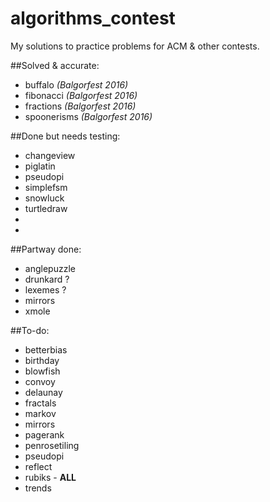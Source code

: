 # algorithms_contest
My solutions to practice problems for ACM & other contests.

##Solved & accurate:
- buffalo _(Balgorfest 2016)_
- fibonacci _(Balgorfest 2016)_
- fractions _(Balgorfest 2016)_
- spoonerisms _(Balgorfest 2016)_

##Done but needs testing:
- changeview
- piglatin
- pseudopi
- simplefsm
- snowluck
- turtledraw
- 
- 

##Partway done:
- anglepuzzle
- drunkard ?
- lexemes ?
- mirrors
- xmole

##To-do:
- betterbias
- birthday
- blowfish
- convoy
- delaunay
- fractals
- markov
- mirrors
- pagerank
- penrosetiling
- pseudopi
- reflect
- rubiks - **ALL**
- trends